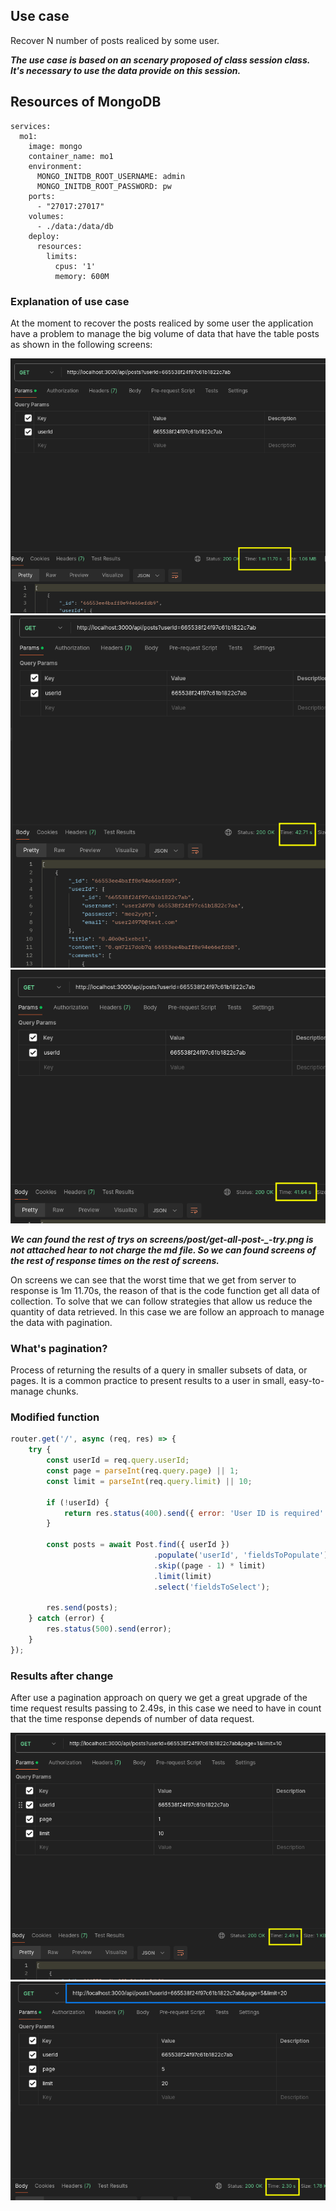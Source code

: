 ## Use case
Recover N number of posts realiced by some user.

***The use case is based on an scenary proposed of class session class. It's necessary to use the data provide on this session.***

## Resources of MongoDB
```
services:
  mo1:
    image: mongo
    container_name: mo1
    environment:
      MONGO_INITDB_ROOT_USERNAME: admin
      MONGO_INITDB_ROOT_PASSWORD: pw
    ports:
      - "27017:27017"
    volumes:
      - ./data:/data/db
    deploy:
      resources:
        limits:
          cpus: '1'
          memory: 600M
```

### Explanation of use case
At the moment to recover the posts realiced by some user the application have a problem to manage the big volume of data that have the table posts as shown in the following screens:

![](screens/post/get-all-post-first-try.png)
![](screens/post/get-all-post-second-try.png)
![](screens/post/get-all-post-third-try.png)

***We can found the rest of trys on screens/post/get-all-post-_-try.png is not attached hear to not charge the md file. So we can found screens of the rest of response times on the rest of screens.***

On screens we can see that the worst time that we get from server to response is 1m 11.70s, the reason of that is the code function get all data of collection.
To solve that we can follow strategies that allow us reduce the quantity of data retrieved. In this case we are follow an approach to manage the data with pagination.

### What's pagination?
Process of returning the results of a query in smaller subsets of data, or pages. It is a common practice to present results to a user in small, easy-to-manage chunks.

### Modified function
```js
router.get('/', async (req, res) => {
    try {
        const userId = req.query.userId;
        const page = parseInt(req.query.page) || 1;
        const limit = parseInt(req.query.limit) || 10;

        if (!userId) {
            return res.status(400).send({ error: 'User ID is required' });
        }

        const posts = await Post.find({ userId })
                                .populate('userId', 'fieldsToPopulate')
                                .skip((page - 1) * limit)
                                .limit(limit)
                                .select('fieldsToSelect');

        res.send(posts);
    } catch (error) {
        res.status(500).send(error);
    }
});
```

### Results after change
After use a pagination approach on query we get a great upgrade of the time request results passing to 2.49s, in this case we need to have in count that the time response depends of number of data request.

![alt text](screens/post/updated-post-pagination.png)
![alt text](screens/post/updated-post-pagination-2.png)